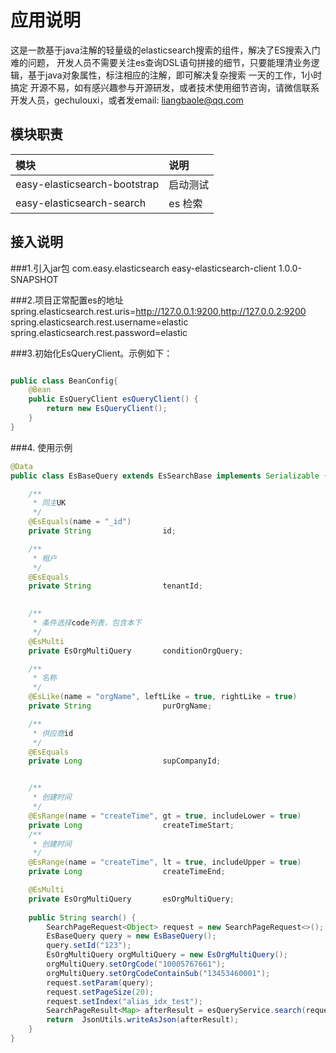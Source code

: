 # 应用说明
这是一款基于java注解的轻量级的elasticsearch搜索的组件，解决了ES搜索入门难的问题，
开发人员不需要关注es查询DSL语句拼接的细节，只要能理清业务逻辑，基于java对象属性，标注相应的注解，即可解决复杂搜索
一天的工作，1小时搞定
开源不易，如有感兴趣参与开源研发，或者技术使用细节咨询，请微信联系开发人员，gechulouxi，或者发email: liangbaole@qq.com

## 模块职责

| 模块                              | 说明    |
|:--------------------------------|:------|
| easy-elasticsearch-bootstrap    | 启动测试  |
| easy-elasticsearch-search       | es 检索 |

## 接入说明
###1.引入jar包
<dependency>
<groupId>com.easy.elasticsearch</groupId>
<artifactId>easy-elasticsearch-client</artifactId>
<version>1.0.0-SNAPSHOT</version>
</dependency>

###2.项目正常配置es的地址
spring.elasticsearch.rest.uris=http://127.0.0.1:9200,http://127.0.0.2:9200
spring.elasticsearch.rest.username=elastic
spring.elasticsearch.rest.password=elastic

###3.初始化EsQueryClient。示例如下：
```java

public class BeanConfig{
    @Bean
    public EsQueryClient esQueryClient() {
        return new EsQueryClient();
    } 
}

```
###4. 使用示例
```java
@Data
public class EsBaseQuery extends EsSearchBase implements Serializable {

    /**
     * 同主UK
     */
    @EsEquals(name = "_id")
    private String                id;

    /**
     * 租户
     */
    @EsEquals
    private String                tenantId;
    

    /**
     * 条件选择code列表，包含本下
     */
    @EsMulti
    private EsOrgMultiQuery       conditionOrgQuery;

    /**
     * 名称
     */
    @EsLike(name = "orgName", leftLike = true, rightLike = true)
    private String                purOrgName;

    /**
     * 供应商id
     */
    @EsEquals
    private Long                  supCompanyId;


    /**
     * 创建时间
     */
    @EsRange(name = "createTime", gt = true, includeLower = true)
    private Long                  createTimeStart;
    /**
     * 创建时间
     */
    @EsRange(name = "createTime", lt = true, includeUpper = true)
    private Long                  createTimeEnd;

    @EsMulti
    private EsOrgMultiQuery       esOrgMultiQuery;
    
    public String search() {
        SearchPageRequest<Object> request = new SearchPageRequest<>();
        EsBaseQuery query = new EsBaseQuery();
        query.setId("123");
        EsOrgMultiQuery orgMultiQuery = new EsOrgMultiQuery();
        orgMultiQuery.setOrgCode("10005767661");
        orgMultiQuery.setOrgCodeContainSub("13453460001");
        request.setParam(query);
        request.setPageSize(20);
        request.setIndex("alias_idx_test");
        SearchPageResult<Map> afterResult = esQueryService.search(request, Map.class);
        return  JsonUtils.writeAsJson(afterResult);
    }
}
```
